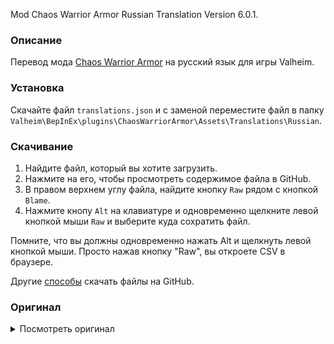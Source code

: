Mod Chaos Warrior Armor Russian Translation Version 6.0.1.

### Описание

Перевод мода [Chaos Warrior Armor](https://www.nexusmods.com/valheim/mods/1215) на русский язык для игры Valheim. 

### Установка

Скачайте файл `translations.json` и с заменой переместите файл в папку `Valheim\BepInEx\plugins\ChaosWarriorArmor\Assets\Translations\Russian`.

### Скачивание

1. Найдите файл, который вы хотите загрузить.
2. Нажмите на его, чтобы просмотреть содержимое файла в GitHub.
3. В правом верхнем углу файла, найдите кнопку `Raw` рядом с кнопкой `Blame`.
4. Нажмите кнопу `Alt` на клавиатуре и одновременно щелкните левой кнопкой мыши `Raw` и выберите куда сохратить файл.

Помните, что вы должны одновременно нажать Alt и щелкнуть левой кнопкой мыши. Просто нажав кнопку "Raw", вы откроете CSV в браузере.

Другие [способы](https://coderoad.ru/4604663/%D0%A1%D0%BA%D0%B0%D1%87%D0%B0%D1%82%D1%8C-%D0%BE%D1%82%D0%B4%D0%B5%D0%BB%D1%8C%D0%BD%D1%8B%D0%B5-%D1%84%D0%B0%D0%B9%D0%BB%D1%8B-%D1%81-GitHub) скачать файлы на GitHub.

### Оригинал 

<details>
  <summary>Посмотреть оригинал</summary>
  
```
{
  "item_helmet_pchaosplate": "Uncanny plate helm",
  "item_helmet_pchaosplatedescription": "A vicious-looking casque. The alloy plate that encloses it seems corroded and stained, even though the structure yet holds steady. An uncanny air of familiarity echoes within its confines.",
  "item_armor_pchaosbodytwo": "Uncanny plate harness",
  "item_armor_pchaosbodydescriptiontwo": "A hollow suit of fully enclosing armor. The thick plate is pitted and scarred, but remains incredibly sturdy. The eight-spoked star clasped over the breastplate evokes a hazy, blood-addled nostalgia.",
  "item_legs_pchaoslegs": "Uncanny plate leggings",
  "item_legs_pchaoslegsdescription": "Thick leather leggings reinforced with metal. The armor plates are heavy, anchoring the boots to the earth with stains and scars that cannot be erased. And yet, they do little to burden the wearer.",
  "item_armor_t1_pchaosbody": "Half plate harness",
  "item_armor_t1_pchaosbodydescription": "A battered suit of heavy plate. The eight-spoked star clasped over the breastplate is dull and rusted.",
  "item_helmet_t1pchaosplate": "Tusk plate helm",
  "item_helmet_t1pchaosplatedescription": "A plate helm, bearing the fierce tusks of a boar. The beast's death throes echo eerily within its hollow confines.",
  "item_legs_t1pchaoslegs": "Battered plate leggings",
  "item_legs_t1pchaoslegsdescription": "Thick leather leggings reinforced with metal. The armor plates are heavy, anchoring the boots to the earth with stains and scars that cannot be erased.",
  "item_armor_t2_pchaosbody": "Three quarters plate harness",
  "item_armor_t2_pchaosbodydescription": "A battered suit of heavy plate, cast from cold iron. The eight-spoked star clasped over the breastplate catches the sun's rays with an uncanny, icy glint.",
  "item_helmet_t2pchaosplate": "Fanged plate helm",
  "item_helmet_t2pchaosplatedescription": "A plate helm, sporting the razor fangs of a mountain wolf. The metal is ever-cold to the touch, as though the ice has sunk its claws into it.",
  "item_legs_t2pchaoslegs": "Refurbished plate leggings",
  "item_legs_t2pchaoslegsdescription": "Thick leather leggings reinforced with cold iron. The armor plates are heavy, anchoring the boots to the earth with stains and scars that cannot be erased.",
  "item_helmet_t1reepus": "Reepus",
  "item_armor_t1deepus": "Deepus",
  "item_legs_t1delmeepus": "Delmeepus",
  "item_helmet_t2reepus": "Bronze Reepus",
  "item_armor_t2deepus": "Bronze Deepus",
  "item_legs_t2delmeepus": "Bronze Delmeepus",
  "item_helmet_t3reepus": "Iron Reepus",
  "item_armor_t3deepus": "Iron Deepus",
  "item_legs_t3delmeepus": "Iron Delmeepus",
  "item_helmet_t4reepus": "Silver Reepus",
  "item_armor_t4deepus": "Silver Deepus",
  "item_legs_t4delmeepus": "Silver Delmeepus",
  "item_helmet_t5reepus": "REEPUS",
  "item_armor_t5deepus": "DEEPUS",
  "item_legs_t5delmeepus": "DELMEEPUS",
  "item_effectchest_name": "Hazy Nostalgia",
  "item_effectchest_tooltip": "Stamina Regen",
  "item_effectchest_startmessage": "The eight-spoked star clasped over the breastplate evokes a hazy, blood-addled nostalgia",
  "item_effecthelmet_name": "Uncanny Familiarity",
  "item_effecthelmet_tooltip": "Health Regen",
  "item_effecthelmet_startmessage": "An uncanny air of familiarity echoes within the helm's confines",
  "item_effectlegs_name": "Burdenless Weight",
  "item_effectlegs_tooltip": "Negates weight and speed penalties of Uncanny plate armor set",
  "item_effectlegs_startmessage": "The weight of scarred armor plate eases off your shoulders"
}
  ```
  
</details>
